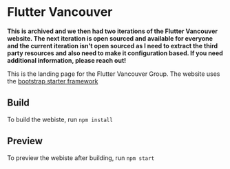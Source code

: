 # Flutter Vancouver

**This is archived and we then had two iterations of the Flutter Vancouver website. The next iteration is open sourced and available for everyone and the current iteration isn't open sourced as I need to extract the third party resources and also need to make it configuration based. If you need additional information, please reach out!**

This is the landing page for the Flutter Vancouver Group. The website uses the [bootstrap starter framework](https://startbootstrap.com/template-overviews/scrolling-nav/)


## Build

To build the webiste, run ```npm install```

## Preview

To preview the webiste after building, run ```npm start```
